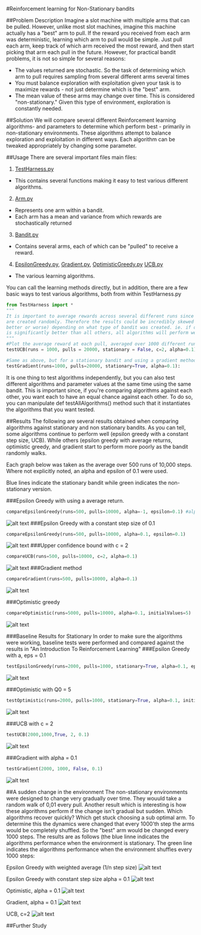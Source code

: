 #Reinforcement learning for Non-Stationary bandits

##Problem Description
Imagine a slot machine with multiple arms that can be pulled. However, unlike most slot machines, imagine this machine actually has a "best" arm to pull. If the reward you received from each arm was deterministic, learning which arm to pull would be simple. Just pull each arm, keep track of which arm received the most reward, and then start picking that arm each pull in the future. However, for practical bandit problems, it is not so simple for several reasons:
- The values returned are stochastic. So the task of determining which arm to pull requires sampling from several different arms several times
- You must balance exploration with exploitation given your task is to maximize rewards - not just determine which is the "best" arm.
- The mean value of these arms may change over time. This is considered "non-stationary." Given this type of environment, exploration is constantly needed.

##Solution
We will compare several different Reinforcement learning algorithms- and parameters to determine which perform best - primarily in non-stationary environments. These algorithms attempt to balance exploration and exploitation in different ways. Each algorithm can be tweaked appropriately by changing some parameter.

##Usage
There are several important files main files:

1. [TestHarness.py](TestHarness.py)
  * This contains several functions making it easy to test various different algorithms.
2. [Arm.py](Arm.py)
  * Represents one arm within a bandit. 
  * Each arm has a mean and variance from which rewards are stochastically returned
3.  [Bandit.py](Bandit.py)
  * Contains several arms, each of which can be "pulled" to receive a reward.
4. [EpsilonGreedy.py](EpsilonGreedy.py), [Gradient.py](Gradient.py), [OptimisticGreedy.py](OptimisticGreedy.py) [UCB.py](UCB.py)
  * The various learning algorithms.

You can call the learning methods directly, but in addition, there are a few basic ways to test various algorithms, both from within TestHarness.py

```python
from TestHarness import *
"""
It is important to average rewards across several different runs since bandits 
are created randomly. Therefore the results could be incredibly skewed (for 
better or worse) depending on what type of bandit was created. ie. if one arm 
is significantly better than all others, all algorithms will perform well. 
"""
#Plot the average reward at each pull, averaged over 1000 different runs
testUCB(runs = 1000, pulls = 20000, stationary = False, c=2, alpha=0.1)

#Same as above, but for a stationary bandit and using a gradient method
testGradient(runs=1000, pulls=20000, stationary=True, alpha=0.1):

```

It is one thing to test algorithms independently, but you can also test different algorithms and parameter values at the same time using the same bandit. This is important since, if you're comparing algorithms against each other, you want each to have an equal chance against each other. To do so, you can manipulate def testAllAlgorithms() method such that it instantiates the algorithms that you want tested. 


##Results
The following are several results obtained when comparing algorithms against stationary and non stationary bandits. As you can tell, some algorithms continue to perform well (epsilon greedy with a constant step size, UCB). While others (epsilon greedy with average returns, optimistic greedy, and gradient start to perform more poorly as the bandit randomly walks. 

Each graph below was taken as the average over 500 runs of 10,000 steps. Where not explicitly noted, an alpha and epsilon of 0.1 were used.

Blue lines indicate the stationary bandit while green indicates the non-stationary version.

###Epsilon Greedy with using a average return.
 
```python
compareEpsilonGreedy(runs=500, pulls=10000, alpha=-1, epsilon=0.1) #alpha = -1 indicates average return
````
![alt text](Results/EpsilonGreedyStationaryvsNonStationaryAverageReward10000Steps500Runs.png "Epsilon Greedy Compared")
###Epsilon Greedy with a constant step size of 0.1
```python
compareEpsilonGreedy(runs=500, pulls=10000, alpha=0.1, epsilon=0.1)
````
![alt text](Results/EpsilonGreedyStationaryVsNonStationaryConstantStep.png "Epsilon Greedy Compared")
###Upper confidence bound with c = 2 
```python
compareUCB(runs=500, pulls=10000, c=2, alpha=0.1)
````
![alt text](Results/UCBNonStationaryVsStationary.png "UCB")
###Gradient method  
```python
compareGradient(runs=500, pulls=10000, alpha=0.1)
````
![alt text](Results/GradientNonStationaryvsStationary.png "Gradient")

###Optimistic greedy
```python
compareOptimistic(runs=5000, pulls=10000, alpha=0.1, initialValues=5)
````
![alt text](Results/OptimisticGreedyStationaryvsNonStationary.png "Optimistic")

###Baseline Results for Stationary
In order to make sure the algorithms were working, baseline tests were performed and compared against the results in "An Introduction To Reinforcement Learning"
###Epsilon Greedy with a, eps = 0.1
```python
testEpsilonGreedy(runs=2000, pulls=1000, stationary=True, alpha=0.1, epsilon=0.1):
````
![alt text](Results/Stationary/EpsilonGreedy.png "EpsilonGreedy")

###Optimistic with Q0 = 5
```python
testOptimistic(runs=2000, pulls=1000, stationary=True, alpha=0.1, initialValues=5):
````
![alt text](Results/Stationary/Optimistic.png "Optimistic")

###UCB with c = 2
```python
testUCB(2000,1000,True, 2, 0.1)
````
![alt text](Results/Stationary/UCBRewards.png "UCB")

###Gradient with alpha = 0.1
```python
testGradient(2000, 1000, False, 0.1)
````
![alt text](Results/Stationary/Gradient.png "Gradient")

##A sudden change in the environment
The non-stationary environments were designed to change very gradually over time. They wouuld take a random walk of 0,01 every pull. Another result which is interesting is how these algorithms perform if the change isn't gradual but sudden. Which algorithms recover quickly? Which get stuck choosing a sub optimal arm.
To determine this the dynamics were changed that every 1000'th step the arms would be completely shuffled. So the "best" arm would be changed every 1000 steps.
The results are as follows (the blue linne indicates the algorithms performance when the environment is stationary. The green line indicates the algorithms performance when the environment shuffles every 1000 steps:

Epsilon Greedy with weighted average (1/n step size)
![alt text](Results/ShuffleEvery1000/EpsilonAverageReturn.png "Epsilon Average")

Epsilon Greedy with constant step size alpha = 0.1
![alt text](Results/ShuffleEvery1000/EpsilonConstantAlpha.png "Epsilon Constant")

Optimistic, alpha = 0.1
![alt text](Results/ShuffleEvery1000/OptimisticGreedy.png "Optimistic")

Gradient, alpha = 0.1
![alt text](Results/ShuffleEvery1000/Gradient.png "Gradient")

UCB, c=2
![alt text](Results/ShuffleEvery1000/UCB.png "UCB")


##Further Study
